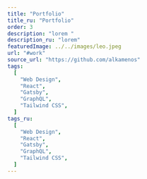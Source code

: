```yaml
---
title: "Portfolio"
title_ru: "Portfolio"
order: 3
description: "lorem "
description_ru: "lorem"
featuredImage: ../../images/leo.jpeg
url: "#work"
source_url: "https://github.com/alkamenos"
tags:
  [
    "Web Design",
    "React",
    "Gatsby",
    "GraphQL",
    "Tailwind CSS",
  ]
tags_ru:
  [
    "Web Design",
    "React",
    "Gatsby",
    "GraphQL",
    "Tailwind CSS",
  ]
---
```

